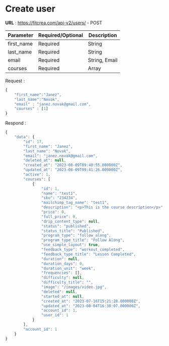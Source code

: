 # Create user

**URL** : https://fitcrea.com/api-v2/users/ - POST


|Parameter| Required/Optional | Description|
|----|------------|---------
|first_name| Required | String |
|last_name| Required | String |
|email| Required  | String, Email |
|courses| Required | Array |

Request :

```javascript
{
    "first_name":"Janez",
    "last_name":"Novak",
    "email" : "janez.novak@gmail.com",
    "courses" : [1]
}
```

Respond :

```javascript
{
    "data": {
        "id": 17,
        "first_name": "Janez",
        "last_name": "Novak",
        "email": "janez.novak@gmail.com",
        "deleted_at": null,
        "created_at": "2023-08-09T09:40:55.000000Z",
        "updated_at": "2023-08-09T09:41:26.000000Z",
        "active": 1,
        "courses": [
            {
                "id": 1,
                "name": "test1",
                "sku": "234234",
                "mailchimp_tag_name": "test1",
                "description": "<p>This is the course description</p>",
                "price": 0,
                "full_price": 0,
                "drip_content_type": null,
                "status": "published",
                "status_title": "Published",
                "program_type": "follow_along",
                "program_type_title": "Follow Along",
                "use_simple_layout": true,
                "feedback_type": "workout_completed",
                "feedback_type_title": "Lesson Completed",
                "duration": null,
                "duration_days": 0,
                "duration_unit": "week",
                "frequencies": [],
                "difficulty": null,
                "difficulty_title": "",
                "image": "/images/video.jpg",
                "deleted": null,
                "started_at": null,
                "created_at": "2023-07-16T15:21:28.000000Z",
                "updated_at": "2023-08-04T16:30:07.000000Z",
                "account_id": 1,
                "user_id": 1
            }
        ],
        "account_id": 1
    }
}
```
